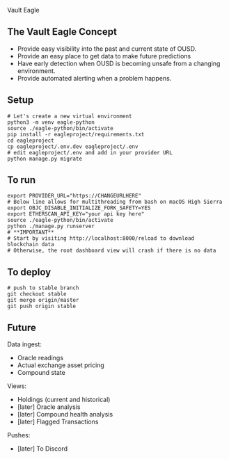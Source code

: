 Vault Eagle

## The Vault Eagle Concept

- Provide easy visibility into the past and current state of OUSD.
- Provide an easy place to get data to make future predictions
- Have early detection when OUSD is becoming unsafe from a changing environment.
- Provide automated alerting when a problem happens.

## Setup

    # Let's create a new virtual environment
    python3 -m venv eagle-python
    source ./eagle-python/bin/activate
    pip install -r eagleproject/requirements.txt
    cd eagleproject
    cp eagleproject/.env.dev eagleproject/.env
    # edit eagleproject/.env and add in your provider URL
    python manage.py migrate

## To run
    export PROVIDER_URL="https://CHANGEURLHERE"
    # Below line allows for multithreading from bash on macOS High Sierra
    export OBJC_DISABLE_INITIALIZE_FORK_SAFETY=YES
    export ETHERSCAN_API_KEY="your api key here"
    source ./eagle-python/bin/activate
    python ./manage.py runserver
    # **IMPORTANT**
    # Start by visiting http://localhost:8000/reload to download blockchain data
    # Otherwise, the root dashboard view will crash if there is no data

## To deploy

    # push to stable branch
    git checkout stable
    git merge origin/master
    git push origin stable

## Future

Data ingest:

- Oracle readings
- Actual exchange asset pricing
- Compound state

Views:

- Holdings (current and historical)
- [later] Oracle analysis
- [later] Compound health analysis
- [later] Flagged Transactions

Pushes:

- [later] To Discord

